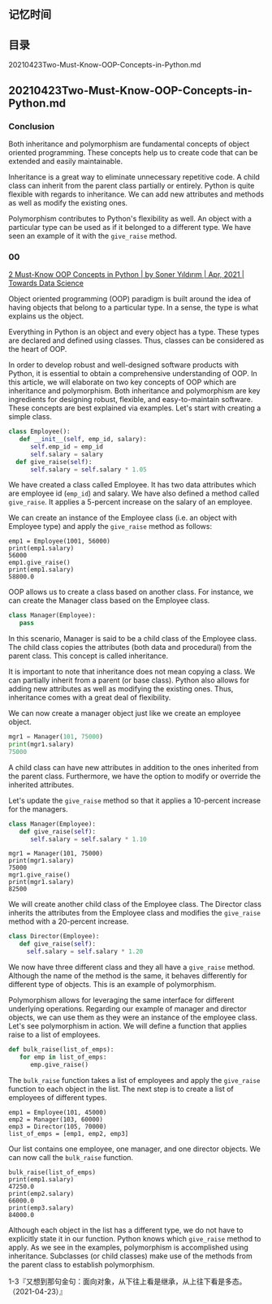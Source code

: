 ## 记忆时间

## 目录

20210423Two-Must-Know-OOP-Concepts-in-Python.md

## 20210423Two-Must-Know-OOP-Concepts-in-Python.md

### Conclusion

Both inheritance and polymorphism are fundamental concepts of object oriented programming. These concepts help us to create code that can be extended and easily maintainable.

Inheritance is a great way to eliminate unnecessary repetitive code. A child class can inherit from the parent class partially or entirely. Python is quite flexible with regards to inheritance. We can add new attributes and methods as well as modify the existing ones.

Polymorphism contributes to Python's flexibility as well. An object with a particular type can be used as if it belonged to a different type. We have seen an example of it with the `give_raise` method.

### 00

[2 Must-Know OOP Concepts in Python | by Soner Yıldırım | Apr, 2021 | Towards Data Science](https://towardsdatascience.com/2-must-know-oop-concepts-in-python-48d643a7385)

Object oriented programming (OOP) paradigm is built around the idea of having objects that belong to a particular type. In a sense, the type is what explains us the object.

Everything in Python is an object and every object has a type. These types are declared and defined using classes. Thus, classes can be considered as the heart of OOP.

In order to develop robust and well-designed software products with Python, it is essential to obtain a comprehensive understanding of OOP. In this article, we will elaborate on two key concepts of OOP which are inheritance and polymorphism.
Both inheritance and polymorphism are key ingredients for designing robust, flexible, and easy-to-maintain software. These concepts are best explained via examples. Let's start with creating a simple class.

```py
class Employee():
   def __init__(self, emp_id, salary):
      self.emp_id = emp_id
      self.salary = salary
  def give_raise(self):
      self.salary = self.salary * 1.05
```

We have created a class called Employee. It has two data attributes which are employee id (`emp_id`) and salary. We have also defined a method called `give_raise`. It applies a 5-percent increase on the salary of an employee.

We can create an instance of the Employee class (i.e. an object with Employee type) and apply the `give_raise` method as follows:

```
emp1 = Employee(1001, 56000)
print(emp1.salary)
56000
emp1.give_raise()
print(emp1.salary)
58800.0
```

OOP allows us to create a class based on another class. For instance, we can create the Manager class based on the Employee class.

```py
class Manager(Employee):
   pass
```

In this scenario, Manager is said to be a child class of the Employee class. The child class copies the attributes (both data and procedural) from the parent class. This concept is called inheritance.

It is important to note that inheritance does not mean copying a class. We can partially inherit from a parent (or base class). Python also allows for adding new attributes as well as modifying the existing ones. Thus, inheritance comes with a great deal of flexibility.

We can now create a manager object just like we create an employee object.

```py
mgr1 = Manager(101, 75000)
print(mgr1.salary)
75000
```

A child class can have new attributes in addition to the ones inherited from the parent class. Furthermore, we have the option to modify or override the inherited attributes.

Let's update the `give_raise` method so that it applies a 10-percent increase for the managers.

```py
class Manager(Employee):
   def give_raise(self):
      self.salary = self.salary * 1.10
```

```
mgr1 = Manager(101, 75000)
print(mgr1.salary)
75000
mgr1.give_raise()
print(mgr1.salary)
82500
```

We will create another child class of the Employee class. The Director class inherits the attributes from the Employee class and modifies the `give_raise` method with a 20-percent increase.

```py
class Director(Employee):
   def give_raise(self):
     self.salary = self.salary * 1.20
```

We now have three different class and they all have a `give_raise` method. Although the name of the method is the same, it behaves differently for different type of objects. This is an example of polymorphism.

Polymorphism allows for leveraging the same interface for different underlying operations. Regarding our example of manager and director objects, we can use them as they were an instance of the employee class. Let's see polymorphism in action. We will define a function that applies raise to a list of employees.

```py
def bulk_raise(list_of_emps):
   for emp in list_of_emps:
      emp.give_raise()
```

The `bulk_raise` function takes a list of employees and apply the `give_raise` function to each object in the list. The next step is to create a list of employees of different types.

```
emp1 = Employee(101, 45000)
emp2 = Manager(103, 60000)
emp3 = Director(105, 70000)
list_of_emps = [emp1, emp2, emp3]
```

Our list contains one employee, one manager, and one director objects. We can now call the `bulk_raise` function.

```
bulk_raise(list_of_emps)
print(emp1.salary)
47250.0
print(emp2.salary)
66000.0
print(emp3.salary)
84000.0
```

Although each object in the list has a different type, we do not have to explicitly state it in our function. Python knows which `give_raise` method to apply. As we see in the examples, polymorphism is accomplished using inheritance. Subclasses (or child classes) make use of the methods from the parent class to establish polymorphism.

1-3『又想到那句金句：面向对象，从下往上看是继承，从上往下看是多态。（2021-04-23）』
